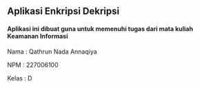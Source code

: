 ## Aplikasi Enkripsi Dekripsi
#### Aplikasi ini dibuat guna untuk memenuhi tugas dari mata kuliah Keamanan Informasi
<p>Nama : Qathrun Nada Annaqiya</p>
<p>NPM : 227006100</p>
<p>Kelas : D</p>
